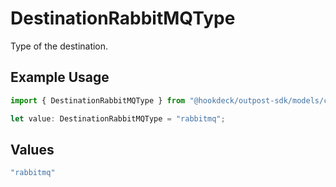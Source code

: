 # DestinationRabbitMQType

Type of the destination.

## Example Usage

```typescript
import { DestinationRabbitMQType } from "@hookdeck/outpost-sdk/models/components";

let value: DestinationRabbitMQType = "rabbitmq";
```

## Values

```typescript
"rabbitmq"
```